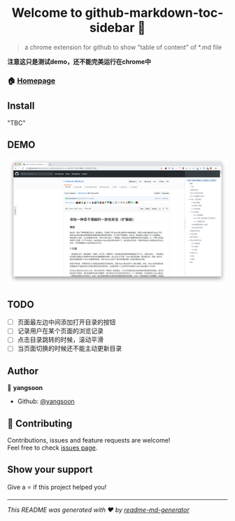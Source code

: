 <h1 align="center">Welcome to github-markdown-toc-sidebar 👋</h1>
<p>
</p>

> a chrome extension for github to show &#34;table of content&#34; of *.md file

**注意这只是测试demo，还不能完美运行在chrome中**

### 🏠 [Homepage](https://github.com/yangsoon/github-markdown-toc-sidebar)

## Install

"TBC"

## DEMO

![](./img/demo.png)

## TODO

* [ ] 页面最左边中间添加打开目录的按钮
* [ ] 记录用户在某个页面的浏览记录
* [ ] 点击目录跳转的时候，滚动平滑
* [ ] 当页面切换的时候还不能主动更新目录

## Author

👤 **yangsoon**

* Github: [@yangsoon](https://github.com/yangsoon)

## 🤝 Contributing

Contributions, issues and feature requests are welcome!<br />Feel free to check [issues page](https://github.com/yangsoon/github-markdown-toc-sidebar/issues).

## Show your support

Give a ⭐️ if this project helped you!

***
_This README was generated with ❤️ by [readme-md-generator](https://github.com/kefranabg/readme-md-generator)_